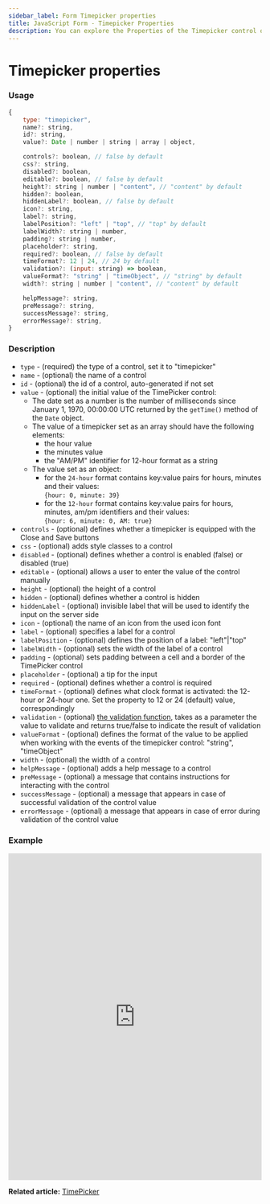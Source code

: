 ```yaml
---
sidebar_label: Form Timepicker properties
title: JavaScript Form - Timepicker Properties 
description: You can explore the Properties of the Timepicker control of Form in the documentation of the DHTMLX JavaScript UI library. Browse developer guides and API reference, try out code examples and live demos, and download a free 30-day evaluation version of DHTMLX Suite 7.
---
```


# Timepicker properties

### Usage

~~~js
{
	type: "timepicker",
    name?: string,
	id?: string,
	value?: Date | number | string | array | object,

	controls?: boolean, // false by default
	css?: string,
	disabled?: boolean,
	editable?: boolean, // false by default
	height?: string | number | "content", // "content" by default
	hidden?: boolean,
	hiddenLabel?: boolean, // false by default 
	icon?: string,
	label?: string,
	labelPosition?: "left" | "top", // "top" by default
	labelWidth?: string | number,
	padding?: string | number,
	placeholder?: string,
	required?: boolean, // false by default
	timeFormat?: 12 | 24, // 24 by default
	validation?: (input: string) => boolean,
	valueFormat?: "string" | "timeObject", // "string" by default
    width?: string | number | "content", // "content" by default

    helpMessage?: string,
	preMessage?: string,
	successMessage?: string,
	errorMessage?: string,
}
~~~

### Description

- `type` - (required) the type of a control, set it to "timepicker"
- `name` - (optional) the name of a control
- `id` - (optional) the id of a control, auto-generated if not set
- `value` - (optional) the initial value of the TimePicker control:
    -  The date set as a number is the number of milliseconds since January 1, 1970, 00:00:00 UTC returned by the `getTime()` method of the `Date` object.
    - The value of a timepicker set as an array should have the following elements:
        - the hour value
        - the minutes value
        - the "AM/PM" identifier for 12-hour format as a string
    - The value set as an object:
        - for the `24-hour` format contains key:value pairs for hours, minutes and their values:<br> `{hour: 0, minute: 39}`
        - for the `12-hour` format contains key:value pairs for hours, minutes, am/pm identifiers and their values: <br> `{hour: 6, minute: 0, AM: true}`
- `controls` - (optional) defines whether a timepicker is equipped with the Close and Save buttons
- `css` - (optional) adds style classes to a control
- `disabled` - (optional) defines whether a control is enabled (false) or disabled (true)
- `editable` - (optional) allows a user to enter the value of the control manually
- `height` - (optional) the height of a control
- `hidden` - (optional) defines whether a control is hidden
- `hiddenLabel` - (optional) invisible label that will be used to identify the input on the server side
- `icon` - (optional) the name of an icon from the used icon font
- `label` - (optional) specifies a label for a control
- `labelPosition` - (optional) defines the position of a label: "left"|"top"
- `labelWidth` - (optional) sets the width of the label of a control
- `padding` - (optional) sets padding between a cell and a border of the TimePicker control
- `placeholder` - (optional) a tip for the input
- `required` - (optional) defines whether a control is required
- `timeFormat` - (optional) defines what clock format is activated: the 12-hour or 24-hour one. Set the property to 12 or 24 (default) value, correspondingly
- `validation` - (optional) [the validation function](form/work_with_form.md#validation-rules), takes as a parameter the value to validate and returns true/false to indicate the result of validation
- `valueFormat` - (optional) defines the format of the value to be applied when working with the events of the timepicker control: "string", "timeObject"
- `width` - (optional) the width of a control
- `helpMessage` - (optional) adds a help message to a control
- `preMessage` - (optional) a message that contains instructions for interacting with the control
- `successMessage` - (optional) a message that appears in case of successful validation of the control value
- `errorMessage` - (optional) a message that appears in case of error during validation of the control value

### Example

<iframe src="https://snippet.dhtmlx.com/4k3o8p7b?mode=js" frameborder="0" class="snippet_iframe" width="100%" height="650"></iframe>

**Related article:** [TimePicker](form/timepicker.md)
